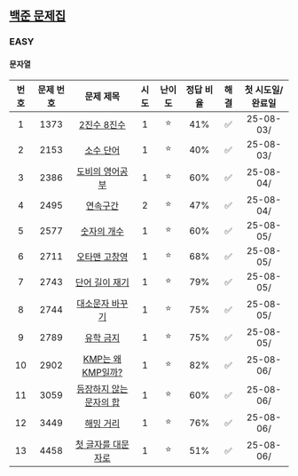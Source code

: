 ## [백준 문제집](https://www.acmicpc.net/workbook/by/soo7652)

### EASY
#### 문자열
| 번호 | 문제 번호 |                         문제 제목                         | 시도 | 난이도 | 정답 비율 | 해결 | 첫 시도일/완료일 |
|:--:|:-----:|:-----------------------------------------------------:|:--:|:---:|:-----:|:--:|:---------:|
| 1  | 1373  |    [2진수 8진수](https://www.acmicpc.net/problem/1373)    | 1  |  ⭐  |  41%  | ✅  | 25-08-03/ |
| 2  | 2153  |     [소수 단어](https://www.acmicpc.net/problem/2153)     | 1  |  ⭐  |  40%  | ✅  | 25-08-03/ |
| 3  | 2386  |   [도비의 영어공부](https://www.acmicpc.net/problem/2386)    | 1  |  ⭐  |  60%  | ✅  | 25-08-04/ |
| 4  | 2495  |     [연속구간](https://www.acmicpc.net/problem/2495)      | 2  |  ⭐  |  47%  | ✅  | 25-08-04/ |
| 5  | 2577  |    [숫자의 개수](https://www.acmicpc.net/problem/2577)     | 1  |  ⭐  |  60%  | ✅  | 25-08-05/ |
| 6  | 2711  |    [오타맨 고창영](https://www.acmicpc.net/problem/2711)    | 1  |  ⭐  |  68%  | ✅  | 25-08-05/ |
| 7  | 2743  |   [단어 길이 재기](https://www.acmicpc.net/problem/2743)    | 1  |  ⭐  |  79%  | ✅  | 25-08-05/ |
| 8  | 2744  |   [대소문자 바꾸기](https://www.acmicpc.net/problem/2744)    | 1  |  ⭐  |  75%  | ✅  | 25-08-05/ |
| 9  | 2789  |     [유학 금지](https://www.acmicpc.net/problem/2789)     | 1  |  ⭐  |  75%  | ✅  | 25-08-05/ |
| 10 | 2902  | [KMP는 왜 KMP일까?](https://www.acmicpc.net/problem/2902) | 1  |  ⭐  |  82%  | ✅  | 25-08-06/ |
| 11 | 3059  | [등장하지 않는 문자의 합](https://www.acmicpc.net/problem/3059) | 1  |  ⭐  |  60%  | ✅  | 25-08-06/ |
| 12 | 3449  |     [해밍 거리](https://www.acmicpc.net/problem/3449)     | 1  |  ⭐  |  76%  | ✅  | 25-08-06/ |
| 13 | 4458  |  [첫 글자를 대문자로](https://www.acmicpc.net/problem/4458)   | 1  |  ⭐  |  51%  | ✅  | 25-08-06/ |